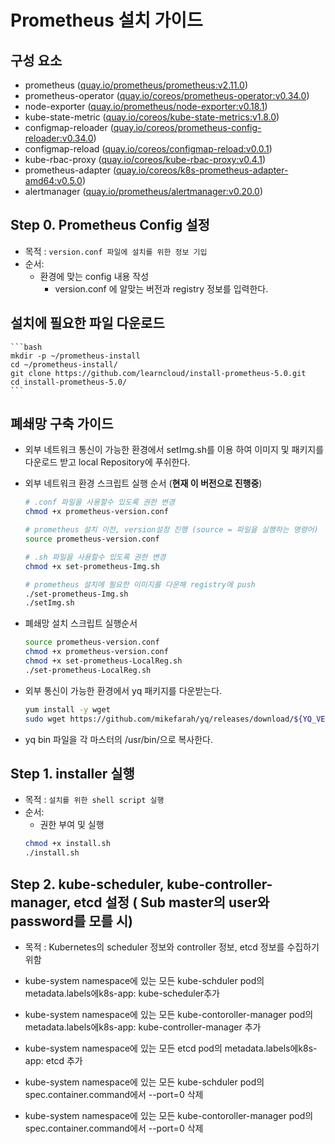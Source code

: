 
# Prometheus 설치 가이드

## 구성 요소
* prometheus ([quay.io/prometheus/prometheus:v2.11.0](https://quay.io/repository/prometheus/prometheus?tag=latest&tab=tags))
* prometheus-operator ([quay.io/coreos/prometheus-operator:v0.34.0](https://quay.io/repository/coreos/prometheus-operator?tag=latest&tab=tags))
* node-exporter ([quay.io/prometheus/node-exporter:v0.18.1](https://quay.io/repository/prometheus/node-exporter?tag=latest&tab=tags))
* kube-state-metric ([quay.io/coreos/kube-state-metrics:v1.8.0](https://quay.io/repository/coreos/kube-state-metrics?tag=latest&tab=tags))
* configmap-reloader ([quay.io/coreos/prometheus-config-reloader:v0.34.0](https://quay.io/repository/coreos/prometheus-config-reloader?tag=latest&tab=tags))
* configmap-reload ([quay.io/coreos/configmap-reload:v0.0.1](https://quay.io/repository/coreos/configmap-reload?tag=latest&tab=tags))
* kube-rbac-proxy ([quay.io/coreos/kube-rbac-proxy:v0.4.1](https://quay.io/repository/coreos/kube-rbac-proxy?tag=latest&tab=tags))
* prometheus-adapter ([quay.io/coreos/k8s-prometheus-adapter-amd64:v0.5.0](https://quay.io/repository/coreos/k8s-prometheus-adapter-amd64?tag=latest&tab=tags))
* alertmanager ([quay.io/prometheus/alertmanager:v0.20.0](https://quay.io/repository/prometheus/alertmanager?tag=latest&tab=tags))



## Step 0. Prometheus Config 설정
* 목적 : `version.conf 파일에 설치를 위한 정보 기입`
* 순서: 
	* 환경에 맞는 config 내용 작성
		* version.conf 에 알맞는 버전과 registry 정보를 입력한다.

## 설치에  필요한 파일 다운로드
	```bash
	mkdir -p ~/prometheus-install
	cd ~/prometheus-install/
	git clone https://github.com/learncloud/install-prometheus-5.0.git
	cd install-prometheus-5.0/
	```

## 폐쇄망 구축 가이드
* 외부 네트워크 통신이 가능한 환경에서 setImg.sh를 이용 하여 이미지 및 패키지를 다운로드 받고 local Repository에 푸쉬한다.
	
* 외부 네트워크 환경 스크립트 실행 순서 (**현재 이 버전으로 진행중**)
	```bash
	# .conf 파일을 사용할수 있도록 권한 변경
	chmod +x prometheus-version.conf

	# prometheus 설치 이전, version설정 진행 (source = 파일을 실행하는 명령어)
	source prometheus-version.conf

	# .sh 파일을 사용할수 있도록 권한 변경
	chmod +x set-prometheus-Img.sh

	# prometheus 설치에 필요한 이미지를 다운해 registry에 push 
	./set-prometheus-Img.sh
	./setImg.sh
	
	```
* 폐쇄망 설치 스크립트 실행순서
	```bash
	source prometheus-version.conf
	chmod +x prometheus-version.conf
	chmod +x set-prometheus-LocalReg.sh
	./set-prometheus-LocalReg.sh
	```
* 외부 통신이 가능한 환경에서 yq 패키지를 다운받는다. 
	```bash
	yum install -y wget
	sudo wget https://github.com/mikefarah/yq/releases/download/${YQ_VERSION}/yq_linux_amd64 -O /usr/bin/yq
	```
* yq bin 파일을 각 마스터의 /usr/bin/으로 복사한다.
## Step 1. installer 실행
* 목적 : `설치를 위한 shell script 실행`
* 순서: 
	* 권한 부여 및 실행
	``` bash
	chmod +x install.sh
	./install.sh
	```


## Step 2. kube-scheduler, kube-controller-manager,  etcd 설정 ( Sub master의 user와 password를 모를 시)

* 목적 : Kubernetes의 scheduler 정보와 controller 정보, etcd 정보를 수집하기 위함

* kube-system namespace에 있는 모든 kube-schduler pod의 metadata.labels에k8s-app: kube-scheduler추가
* kube-system namespace에 있는 모든 kube-contoroller-manager pod의 metadata.labels에k8s-app: kube-controller-manager 추가
* kube-system namespace에 있는 모든 etcd pod의 metadata.labels에k8s-app: etcd 추가
* kube-system namespace에 있는 모든 kube-schduler pod의 spec.container.command에서 --port=0 삭제
* kube-system namespace에 있는 모든 kube-contoroller-manager pod의 spec.container.command에서 --port=0 삭제

